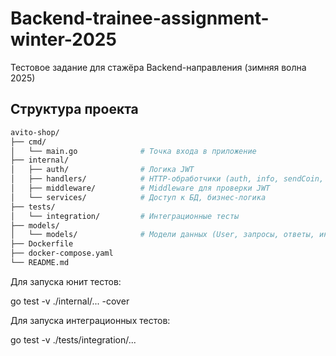 # Backend-trainee-assignment-winter-2025
Тестовое задание для стажёра Backend-направления (зимняя волна 2025)

## Структура проекта

```bash
avito-shop/
├── cmd/
│   └── main.go              # Точка входа в приложение
├── internal/
│   ├── auth/                # Логика JWT
│   ├── handlers/            # HTTP-обработчики (auth, info, sendCoin, buy)
│   ├── middleware/          # Middleware для проверки JWT
│   └── services/            # Доступ к БД, бизнес-логика
├── tests/
│   └── integration/         # Интеграционные тесты
├── models/
│   └── models/              # Модели данных (User, запросы, ответы, инвентарь)
├── Dockerfile
├── docker-compose.yaml
└── README.md
```

Для запуска юнит тестов:

go test -v ./internal/... -cover

Для запуска интеграционных тестов:

go test -v ./tests/integration/...
